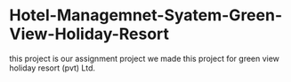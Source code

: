 # Hotel-Managemnet-Syatem-Green-View-Holiday-Resort
this project is our assignment project we made this project for green view holiday resort (pvt) Ltd.
